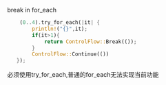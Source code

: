 
break in for_each

```rust
    (0..4).try_for_each(|it| {
        println!("{}",it);
        if(it>1){
            return ControlFlow::Break(());
        }
        ControlFlow::Continue(())
   }); 
```
必须使用try_for_each,普通的for_each无法实现当前功能

